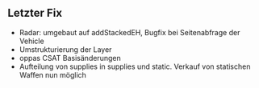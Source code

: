 ## Letzter Fix
- Radar: umgebaut auf addStackedEH, Bugfix bei Seitenabfrage der Vehicle
- Umstrukturierung der Layer
- oppas CSAT Basisänderungen 
- Aufteilung von supplies in supplies und static. Verkauf von statischen Waffen nun möglich